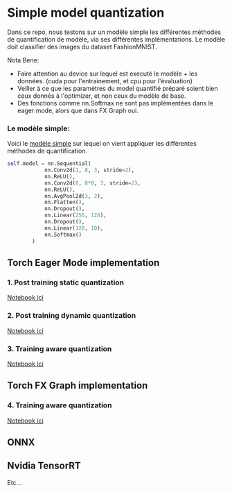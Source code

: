 # Simple model quantization

Dans ce repo, nous testons sur un modèle simple les différentes méthodes de quantification de modèle, via ses différentes implémentations.
Le modèle doit classifier des images du dataset FashionMNIST.

Nota Bene:
- Faire attention au device sur lequel est executé le modèle + les données. (cuda pour l'entrainement, et cpu pour l'évaluation)
- Veiller à ce que les paramètres du model quantifié préparé soient bien ceux donnés à l'optimizer, et non ceux du modèle de base.
- Des fonctions comme nn.Softmax ne sont pas implémentées dans le eager mode, alors que dans FX Graph oui.

### Le modèle simple:

Voici le [modèle simple](classifier_training.py) sur lequel on vient appliquer les différentes méthodes de quantification.

```python
self.model = nn.Sequential(
            nn.Conv2d(1, 8, 3, stride=2),
            nn.ReLU(),
            nn.Conv2d(8, 8*8, 3, stride=2),
            nn.ReLU(),
            nn.AvgPool2d(3, 2),
            nn.Flatten(),
            nn.Dropout(),
            nn.Linear(256, 128), 
            nn.Dropout(),
            nn.Linear(128, 10), 
            nn.Softmax()
        )
```


## Torch Eager Mode implementation

### 1. Post training static quantization

[Notebook ici](eager_mode_static_quant.ipynb)

### 2. Post training dynamic quantization

[Notebook ici](eager_mode_dynamic_quant.ipynb)

### 3. Training aware quantization

[Notebook ici](eager_mode_qat.ipynb)

## Torch FX Graph implementation

### 4. Training aware quantization

[Notebook ici](fx_qat.ipynb)

## ONNX

## Nvidia TensorRT

Etc...